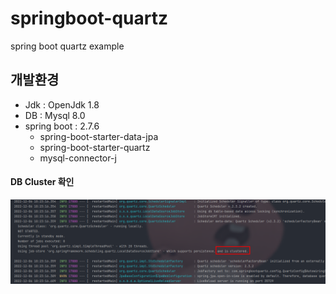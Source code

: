 # springboot-quartz
spring boot quartz example

## 개발환경
* Jdk : OpenJdk 1.8
* DB : Mysql 8.0
* spring boot : 2.7.6
  - spring-boot-starter-data-jpa
  - spring-boot-starter-quartz
  - mysql-connector-j




#### DB Cluster 확인
![img.png](img.png)